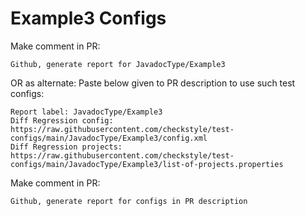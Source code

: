 # Example3 Configs
Make comment in PR:
```
Github, generate report for JavadocType/Example3
```
OR as alternate:
Paste below given to PR description to use such test configs:
```
Report label: JavadocType/Example3
Diff Regression config: https://raw.githubusercontent.com/checkstyle/test-configs/main/JavadocType/Example3/config.xml
Diff Regression projects: https://raw.githubusercontent.com/checkstyle/test-configs/main/JavadocType/Example3/list-of-projects.properties
```
Make comment in PR:
```
Github, generate report for configs in PR description
```
